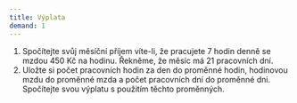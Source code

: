 ```yaml
---
title: Výplata
demand: 1
---
```


1. Spočítejte svůj měsíční příjem víte-li, že pracujete 7 hodin denně se mzdou 450 Kč na hodinu. Řekněme, že měsíc má 21 pracovních dní.
1. Uložte si počet pracovních hodin za den do proměnné hodin, hodinovou mzdu do proměnné mzda a počet pracovních dní do proměnné dni. Spočítejte svou výplatu s použitím těchto proměnných.
